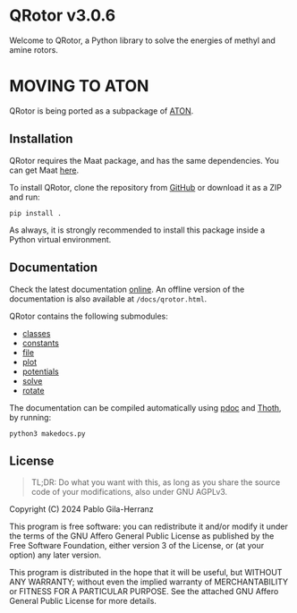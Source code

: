 # QRotor v3.0.6

Welcome to QRotor, a Python library to solve the energies of methyl and amine rotors.  


# MOVING TO ATON

QRotor is being ported as a subpackage of [ATON](https://github.com/pablogila/ATON).


## Installation

QRotor requires the Maat package, and has the same dependencies. You can get Maat [here](https://github.com/pablogila/Maat/).  

To install QRotor, clone the repository from [GitHub](https://github.com/pablogila/QRotor/) or download it as a ZIP and run:  
```shell
pip install .
```

As always, it is strongly recommended to install this package inside a Python virtual environment.  


## Documentation

Check the latest documentation [online](https://pablogila.github.io/QRotor/).
An offline version of the documentation is also available at `/docs/qrotor.html`.  

QRotor contains the following submodules:  
- [classes](https://pablogila.github.io/QRotor/qrotor/classes.html)
- [constants](https://pablogila.github.io/QRotor/qrotor/constants.html)
- [file](https://pablogila.github.io/QRotor/qrotor/file.html)
- [plot](https://pablogila.github.io/QRotor/qrotor/plot.html)
- [potentials](https://pablogila.github.io/QRotor/qrotor/potentials.html)
- [solve](https://pablogila.github.io/QRotor/qrotor/solve.html)
- [rotate](https://pablogila.github.io/QRotor/qrotor/rotate.html)

The documentation can be compiled automatically using [pdoc](https://pdoc.dev/) and [Thoth](https://github.com/pablogila/Thoth/), by running:
```shell
python3 makedocs.py
```

## License

> TL;DR: Do what you want with this, as long as you share the source code of your modifications, also under GNU AGPLv3.  

Copyright (C) 2024  Pablo Gila-Herranz

This program is free software: you can redistribute it and/or modify
it under the terms of the GNU Affero General Public License as published
by the Free Software Foundation, either version 3 of the License, or
(at your option) any later version.

This program is distributed in the hope that it will be useful,
but WITHOUT ANY WARRANTY; without even the implied warranty of
MERCHANTABILITY or FITNESS FOR A PARTICULAR PURPOSE.
See the attached GNU Affero General Public License for more details.
